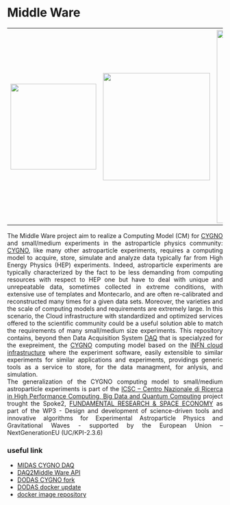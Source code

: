 # Middle Ware

<table>
  <tr>
    <th border-style: none;><img src="http://lnf.infn.it/~mazzitel/cygno.png" width="200"></th>
    <th border-style: none;><img src="https://web.infn.it/csn2/images/Immagini_CSNII/CSNII.png" width="250"></th>
    <th border-style: none;><img src="https://www.supercomputing-icsc.it/wp-content/uploads/2022/10/logoxweb.svg" width="450" ></th>
  </tr>
</table>


<div align="justify"> The Middle Ware project aim to realize a Computing Model (CM) for <a href="https://web.infn.it/cygnus/">CYGNO</a> and small/medium experiments in the astroparticle physics community: <a href="https://web.infn.it/cygnus/">CYGNO</a>, like many other astroparticle experiments, requires a computing model to acquire, store, simulate and analyze data typically far from High Energy Physics (HEP) experiments. Indeed, astroparticle experiments are typically characterized by the fact to be less demanding from computing resources with respect to HEP one but have to deal with unique and unrepeatable data, sometimes collected in extreme conditions, with extensive use of templates and Montecarlo, and are often re-calibrated and reconstructed many times for a given data sets. Moreover, the varieties and the scale of computing models and requirements are extremely large. In this scenario, the Cloud infrastructure with standardized and optimized services offered to the scientific community could be a useful solution able to match the requirements of many small/medium size experiments. This repository contains, beyond then Data Acquisition System <a href=https://github.com/CYGNUS-RD/daq>DAQ</a> that is specialyzed for the exepreiment, the <a href="https://web.infn.it/cygnus/">CYGNO</a> computing model based on the <a href="https://web.infn.it/cygnus/">INFN cloud infrastructure</a> where the experiment software, easily extensible to similar experiments for similar applications and experiments, providings generic tools as a service to store, for the data managment, for anlysis, and simulation.</div>

<div align="justify"> The generalization of the CYGNO computing model to small/medium astroparticle experiments is part of the <a href=https://www.supercomputing-icsc.it/>ICSC – Centro Nazionale di Ricerca in High Performance Computing, Big Data and Quantum Computing</a> project trought the Spoke2, <a href=https://www.supercomputing-icsc.it/en/spoke-2-fundamental-research-space-economy-en/>FUNDAMENTAL RESEARCH & SPACE ECONOMY</a> as part of the WP3 - Design and development of science-driven tools and innovative algorithms for Experimental Astroparticle Physics and Gravitational Waves - supported by the European Union – NextGenerationEU (UC/KPI-2.3.6)</div>

### useful link
- [MIDAS CYGNO DAQ](https://github.com/CYGNUS-RD/daq)
- [DAQ2Middle Ware API](https://github.com/CYGNUS-RD/cygno)
- [DODAS CYGNO fork](https://github.com/gmazzitelli/dodas-docker-images)
- [DODAS docker update](https://github.com/gmazzitelli/cloud_docker_dev)
- [docker image repository](https://hub.docker.com/repositories/gmazzitelli)
